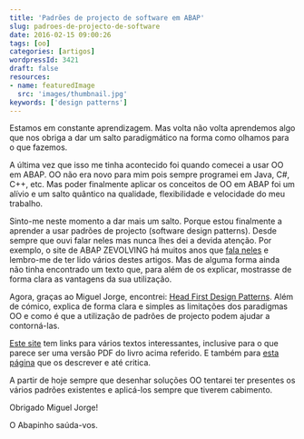 ```yaml
---
title: 'Padrões de projecto de software em ABAP'
slug: padroes-de-projecto-de-software
date: 2016-02-15 09:00:26
tags: [oo]
categories: [artigos]
wordpressId: 3421
draft: false
resources:
- name: featuredImage
  src: 'images/thumbnail.jpg'
keywords: ['design patterns']
---
```

Estamos em constante aprendizagem. Mas volta não volta aprendemos algo que nos obriga a dar um salto paradigmático na forma como olhamos para o que fazemos.

A última vez que isso me tinha acontecido foi quando comecei a usar OO em ABAP. OO não era novo para mim pois sempre programei em Java, C#, C++, etc. Mas poder finalmente aplicar os conceitos de OO em ABAP foi um alívio e um salto quântico na qualidade, flexibilidade e velocidade do meu trabalho.

Sinto-me neste momento a dar mais um salto. Porque estou finalmente a aprender a usar padrões de projecto (software design patterns). Desde sempre que ouvi falar neles mas nunca lhes dei a devida atenção. Por exemplo, o site de ABAP ZEVOLVING há muitos anos que [fala neles][1] e lembro-me de ter lido vários destes artigos. Mas de alguma forma ainda não tinha encontrado um texto que, para além de os explicar, mostrasse de forma clara as vantagens da sua utilização.

Agora, graças ao Miguel Jorge, encontrei: [Head First Design Patterns][2]. Além de cómico, explica de forma clara e simples as limitações dos paradigmas OO e como é que a utilização de padrões de projecto podem ajudar a contorná-las.

[Este site][3] tem links para vários textos interessantes, inclusive para o que parece ser uma versão PDF do livro acima referido. E também para [esta página][4] que os descrever e até critica.

A partir de hoje sempre que desenhar soluções OO tentarei ter presentes os vários padrões existentes e aplicá-los sempre que tiverem cabimento.

Obrigado Miguel Jorge!

O Abapinho saúda-vos.

   [1]: https://zevolving.com/category/abapobjects/oo-design-patterns/
   [2]: https://www.headfirstlabs.com/books/hfdp/
   [3]: https://www.sws.bfh.ch/~amrhein/ADP/index.html
   [4]: https://sourcemaking.com/design_patterns
